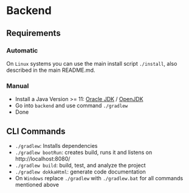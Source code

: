 # Backend

## Requirements

### Automatic

On `Linux` systems you can use the main install script `./install`, also described in the main README.md.

### Manual

- Install a Java Version >= 11: [Oracle JDK](https://www.oracle.com/java/technologies/javase-downloads.html)
  / [OpenJDK](https://openjdk.java.net/install/index.html)
- Go into `backend` and use command `./gradlew`
- Done

## CLI Commands

- `./gradlew`: Installs dependencies
- `./gradlew bootRun`:  creates build, runs it and listens on http://localhost:8080/
- `./gradlew build`: build, test, and analyze the project
- `./gradlew dokkaHtml`: generate code documentation
- On `Windows` replace `./gradlew` with `./gradlew.bat` for all commands mentioned above

